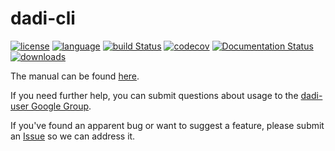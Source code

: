 # dadi-cli

[![license](https://img.shields.io/badge/license-Apache%202.0-red.svg?style=flat-square)](LICENSE) [![language](http://img.shields.io/badge/language-python-blue.svg?style=flat-square)](https://www.python.org/) [![build Status](https://img.shields.io/github/actions/workflow/status/xin-huang/dadi-cli/build.yml?branch=master&style=flat-square)](https://github.com/xin-huang/dadi-cli/actions) [![codecov](https://img.shields.io/codecov/c/github/xin-huang/dadi-cli?token=GI66f4R3RF&style=flat-square)](https://codecov.io/gh/xin-huang/dadi-cli) [![Documentation Status](https://img.shields.io/readthedocs/dadi-cli?style=flat-square)](https://dadi-cli.readthedocs.io/en/latest/?badge=latest) [![downloads](https://anaconda.org/conda-forge/dadi-cli/badges/downloads.svg)](https://anaconda.org/conda-forge/dadi-cli)

The manual can be found [here](https://dadi-cli.readthedocs.io/en/latest/).

If you need further help, you can submit questions about usage to the [dadi-user Google Group](http://groups.google.com/group/dadi-user).

If you've found an apparent bug or want to suggest a feature, please submit an [Issue](https://github.com/xin-huang/dadi-cli/issues) so we can address it.
